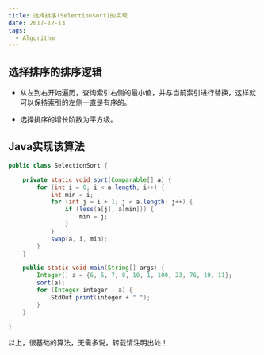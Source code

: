 ```yaml
---
title: 选择排序(SelectionSort)的实现
date: 2017-12-13
tags:
  - Algorithm
---
```


## 选择排序的排序逻辑


* 从左到右开始遍历，查询索引右侧的最小值，并与当前索引进行替换，这样就可以保持索引的左侧一直是有序的。

* 选择排序的增长阶数为平方级。


<!-- more -->


## Java实现该算法


```Java
public class SelectionSort {

    private static void sort(Comparable[] a) {
        for (int i = 0; i < a.length; i++) {
            int min = i;
            for (int j = i + 1; j < a.length; j++) {
                if (less(a[j], a[min])) {
                    min = j;
                }
            }
            swap(a, i, min);
        }
    }

    public static void main(String[] args) {
        Integer[] a = {6, 5, 7, 8, 10, 1, 100, 23, 76, 19, 11};
        sort(a);
        for (Integer integer : a) {
            StdOut.print(integer + " ");
        }
    }

}
```


以上，很基础的算法，无需多说，转载请注明出处！

